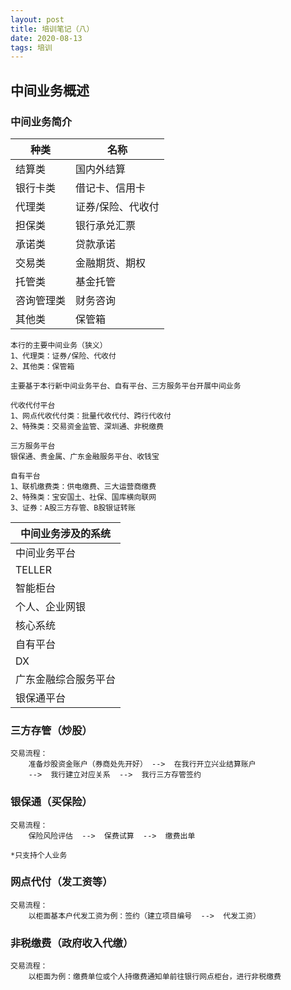 ```yaml
---
layout: post
title: 培训笔记（八）
date: 2020-08-13
tags: 培训
---
```


## 中间业务概述

### 中间业务简介

| 种类 | 名称 |
| --- | --- |
| 结算类 | 国内外结算 |
| 银行卡类 | 借记卡、信用卡 |
| 代理类 | 证券/保险、代收付 |
| 担保类 | 银行承兑汇票 |
| 承诺类 | 贷款承诺 |
| 交易类 | 金融期货、期权 |
| 托管类 | 基金托管 |
| 咨询管理类 | 财务咨询 |
| 其他类 | 保管箱 |

```
本行的主要中间业务（狭义）
1、代理类：证券/保险、代收付
2、其他类：保管箱

主要基于本行新中间业务平台、自有平台、三方服务平台开展中间业务
```
```
代收代付平台
1、网点代收代付类：批量代收代付、跨行代收付
2、特殊类：交易资金监管、深圳通、非税缴费
```

```
三方服务平台
银保通、贵金属、广东金融服务平台、收钱宝
```

```
自有平台
1、联机缴费类：供电缴费、三大运营商缴费
2、特殊类：宝安国土、社保、国库横向联网
3、证券：A股三方存管、B股银证转账
```

| 中间业务涉及的系统 |
| --- |
| 中间业务平台 |
| TELLER |
| 智能柜台 |
| 个人、企业网银 |
| 核心系统 |
| 自有平台 |
| DX |
| 广东金融综合服务平台 |
| 银保通平台 |

### 三方存管（炒股）

```
交易流程：
	准备炒股资金账户（券商处先开好） -->  在我行开立兴业结算账户 
	-->  我行建立对应关系  -->  我行三方存管签约
```
### 银保通（买保险）

```
交易流程：
	保险风险评估  -->  保费试算  -->  缴费出单

*只支持个人业务
```

### 网点代付（发工资等）

```
交易流程：
	以柜面基本户代发工资为例：签约（建立项目编号  -->  代发工资）
```
### 非税缴费（政府收入代缴）

```
交易流程：
	以柜面为例：缴费单位或个人持缴费通知单前往银行网点柜台，进行非税缴费
```











































